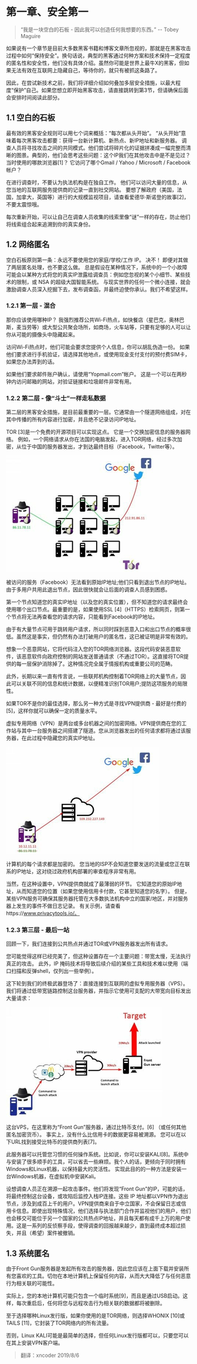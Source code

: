 # 第一章、安全第一

> “我是一块空白的石板 - 因此我可以创造任何我想要的东西。” -- Tobey Maguire

如果说有一个章节是目前大多数黑客书籍和博客文章所忽视的，那就是在黑客攻击过程中如何“保持安全”。换句话说，典型的黑客通过何种方案和技术保持一定程度的匿名性和安全性，他们没有具体介绍。虽然你可能是世界上最牛X的黑客，但如果无法有效在互联网上隐藏自己，等待你的，就只有被抓这条路了。

因此，在尝试新技术之前，我们将详细介绍如何叠加多层安全措施，以最大程度“保护”自己。如果您想立即开始黑客攻击，请直接跳转到第3节，但请确保后面会安排时间阅读此部分。

## 1.1 空白的石板
最有效的黑客安全规则可以用七个词来概括：“每次都从头开始”。 “从头开始”意味着每次黑客攻击都要：获得一台新计算机、新热点、新IP地址和新服务器。 调查人员将寻找攻击之间的共同模式。他们尝试将碎片化的证据拼凑成一幅完整而清晰的图景。典型的，他们会思考这些问题：这个IP我们在其他攻击中是不是见过？ 当时使用的哪款浏览器[1]？ 它访问了哪个Gmail / Yahoo / Microsoft / Facebook帐户？

在进行调查时，不要认为执法机构是在独自工作。 他们可以访问大量的信息，从您当地的互联网服务提供商的记录一直到社交网站。 要想了解政府（美国，法国，加拿大，英国等）进行的大规模监视项目，请查看爱德华·斯诺登的故事[2]，不要太震惊哦。

每次重新开始，可以让自己在调查人员收集的线索里像“谜”一样的存在，防止他们将线索组合起来追溯到你的真实身份。

## 1.2 网络匿名
空白石板原则第一条：永远不要使用您的家庭/学校/工作 IP。 决不！ 即便对其做了两层匿名处理，也不要这么做。 总是假设在某种情况下，系统中的一个小故障可能会以某种方式将您的真实IP泄露给调查员：例如您忽视的某个小细节、某些技术的限制，或 NSA 的超级大国智能系统。 与现实世界的任何一个微小连接，就会激励调查人员深入挖掘下去，发布调查函，并最终迫使你承认。我们不希望这样。

### 1.2.1 第一层 - 混合
那你应该使用哪种IP？ 我强烈推荐公共Wi-Fi热点，如快餐店（星巴克，奥林巴斯，麦当劳等）或大型公共聚会场所，如商场，火车站等，只要有足够的人可以让你从可能的摄像头中隐藏起来。

访问Wi-Fi热点时，他们可能会要求您提供个人信息，你可以胡乱伪造一份。 如果他们要求进行手机验证，请选择其他地点，或使用现金支付支付的预付费SIM卡， 如果您办法弄到的话。

如果他们要求邮件账户确认，请使用“Yopmail.com”帐户。 这是一个可以在两秒钟内访问邮箱的网站，对验证链接和垃圾邮件非常有用。

### 1.2.2 第二层 - 像“斗士”一样走私数据
第二层的黑客安全措施，是目前最重要的一层。它通常由一个隧道网络组成，对在其中传播的所有内容进行加密，并且绝不记录访问IP地址。

TOR [3]是一个免费的开源项目可以实现这点。 它是一个交换加密信息的服务器网络。 例如，一个网络请求从你在法国的电脑发起，进入TOR网络，经过多次加密，从位于中国的服务器发出，才到达最终目标（Facebook，Twitter等）。

![Tor 网络结构](./Chap1/1-1TorStructure.jpg)

被访问的服务（Facebook）无法看到原始IP地址;他们只看到退出节点的IP地址。 由于多用户共用此退出节点，因此很快就会让后面的调查人员感到困惑。

第一个节点知道您的真实IP地址（以及您的真实位置），但不知道您的请求最终会使用哪个出口节点。最重要的是，如果使用SSL [4]（HTTPS）检索网页，则第一个节点将无法再查看您的请求内容，只能看到Facebook的IP地址。

由于有大量节点可用于跳转用户请求，所以同时踩到恶意入口和出口节点的概率很低。虽然这是事实，但仍然有办法打破用户的匿名性，这已被证明是非常有效的。

想象一个恶意网站，它将代码注入您的TOR网络浏览器。这段代码安装恶意软件，该恶意软件向政府控制的网站发送普通请求（不通过TOR）。这直接将TOR提供的每一层保护消除掉了。这种情况完全属于情报机构或重要公司的范畴。

此外，长期以来一直有传言说，一些联邦机构控制着TOR网络上的大量节点，因此可以关联不同的信息和统计数据，以便精准识别TOR用户;提防这项服务的局限性。

如果TOR不是你的最佳选择，那么另一种方式是寻找VPN提供商 - 最好是付费的[5]，这样你就可以确保一定的质量水平。

虚拟专用网络（VPN）是两台或多台机器之间的加密网络。VPN提供商在您的工作站与其中一台服务器之间搭建了隧道。您从浏览器发出的任何请求都将通过该服务器，在此过程中隐藏您的真实IP地址。

![双层架构](./Chap1/1-2TorWithVpnStructure.jpg)

计算机的每个请求都是加密的。 您当地的ISP不会知道您要发送的流量或您正在联系的IP地址，这对绕过政府机构部署的审查程序非常有用。
 
当然，在这种设置中，VPN提供商就成了最薄弱的环节。 它知道您的原始IP地址，从而知道您的位置（如果您使用信用卡付款，它甚至知道您的名字）。 但是，某些VPN服务可确保其服务器托管在大多数执法机构中立的国家/地区，并对服务器上发生的事件不做日志记录。 有关示例，请查看https://www.privacytools.io/。

###	1.2.3 第三层 - 最后一站
回顾一下，我们连接到公共热点并通过TOR或VPN服务器发出所有请求。

您可能觉得这样已经完美了，但这种设置存在一个主要问题：带宽太慢，无法执行真正的攻击。 此外，IP 掩码技术将导致后续介绍的某些工具和技术难以使用（端口扫描和反弹shell，仅列出一些举例）。

这下轮到我们的终极武器登场了：直接连接到互联网的虚拟专用服务器（VPS）。 我们将通过低带宽链路控制这台服务器，并指示它使用可支配的大带宽向目标发出大量请求：

![最终架构图](./Chap1/1-3FinalStructure.jpg)

这台VPS，在这里称为“Front Gun”服务器，通过比特币支付。[6] （或任何其他匿名加密货币）。 事实上，没有什么比信用卡的数据更容易被溯源。 您可以在以下URL找到接受比特币的提供商列表[7]。

此服务器可以托管您习惯的任何操作系统。比如说，你可以安装KALI[8]。系统中与安装了很多顺手的工具，可以省去一些麻烦。我个人的话，更倾向于同时拥有Windows和Linux机器，以保持最大的灵活性。 实现此目的的一种方法是安装一台Windows机器，在虚拟机中安装Kali。
 
设想调查人员正在溯源一起攻击事件。他们将发现“Front Gun”的IP，可能的话，将最终控制这台设备，或攻陷后监控入栈IP连接。这些 IP 地址都以VPN作为退出节点，涉及到成百上千的用户。VPN提供商来自于中立国家，不会保留日志或信用卡信息。即使出现特殊情况，他们选择与执法部门合作并监视他们的用户，他们也会移交可能位于另一个国家的公共热点IP地址，并且每天都有成千上万的用户使用。这是一系列的反侦察手段，使得调查的回报越来越少，直到最终成本超过损失，并且（希望）案件被撤销。

## 1.3 系统匿名
由于Front Gun服务器是发起所有攻击的服务器，因此您应该在上面下载并安装所有您喜欢的工具。切勿在本地计算机上保留任何内容，从而大大降低了与任何恶意行为相关联的可能性。

实际上，您的本地计算机可能只包含一个临时系统[9]，而且是通过USB启动。这样，每次重启后，任何将您与远程攻击行为相关联的数据都将被删除。

至于选择哪种Linux发行版，如果你使用的是TOR网络，则选择WHONIX [10]或TAILS [11]，它封装了TOR网络内的所有流量。

否则，Linux KALI可能是最简单的选择，但任何Linux发行版都可以，只要您可以在其上安装VPN客户端。

> 翻译：xncoder  2019/8/6